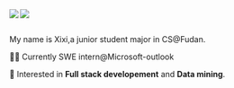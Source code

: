 <a href="https://github.com/WxxShirley">
  <img align="left" src="https://github-readme-stats.vercel.app/api?username=WxxShirley&show_icons=true&theme=dracula" />
</a>
<a href="https://github.com/WxxShirley">
  <img  src="https://github-readme-stats.vercel.app/api/top-langs/?username=WxxShirley&hide_langs_below=1&theme=dracula" />
</a>



##

My name is Xixi,a junior student major in CS@Fudan.

👩‍💻 Currently SWE intern@Microsoft-outlook

🌈 Interested in **Full stack developement** and **Data mining**.



